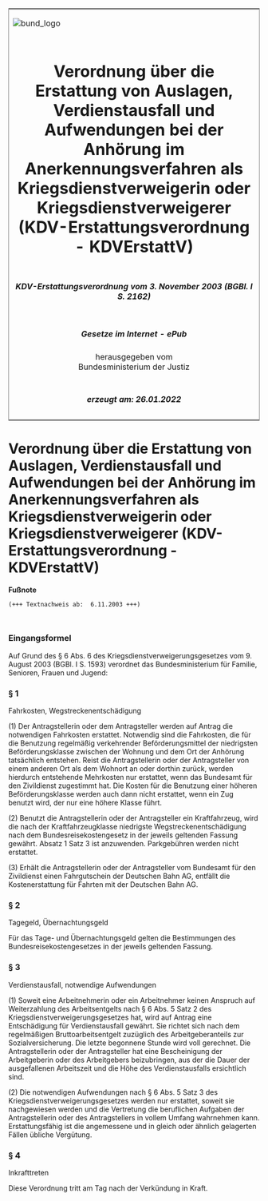 <span id="DECKBLATT.html"></span>

<table border="0" frame="border" width="100%">

<tr valign="top">

<td align="left">

![bund\_logo](BfJ_2021_Web_de_de.gif)

</td>

<td align="right">

 

</td>

</tr>

<tr align="center" valign="middle">

<td colspan="2">

# Verordnung über die Erstattung von Auslagen, Verdienstausfall und Aufwendungen bei der Anhörung im Anerkennungsverfahren als Kriegsdienstverweigerin oder Kriegsdienstverweigerer (KDV-Erstattungsverordnung - KDVErstattV)

</td>

</tr>

<tr align="center" valign="middle">

<td colspan="2">

##### KDV-Erstattungsverordnung vom 3. November 2003 (BGBl. I S. 2162)

</td>

</tr>

<tr align="center" valign="middle">

<td colspan="2">

  
  

##### Gesetze im Internet - ePub  
  
herausgegeben vom  
Bundesministerium der Justiz

</td>

</tr>

<tr align="center" valign="bottom">

<td colspan="2">

  
  

##### erzeugt am: 26.01.2022

</td>

</tr>

</table>

<span id="BJNR216200003.html"></span>

# Verordnung über die Erstattung von Auslagen, Verdienstausfall und Aufwendungen bei der Anhörung im Anerkennungsverfahren als Kriegsdienstverweigerin oder Kriegsdienstverweigerer (KDV-Erstattungsverordnung - KDVErstattV)

<div>

  
**Fußnote**

<div class="jnhtml">

<div>

<div class="jurAbsatz">

  

``` 
(+++ Textnachweis ab:  6.11.2003 +++)

 
```

</div>

</div>

</div>

</div>

<span id="BJNR216200003BJNE000100000.html"></span>

### Eingangsformel  

<div>

<div class="jnhtml">

<div>

<div class="jurAbsatz">

Auf Grund des § 6 Abs. 6 des Kriegsdienstverweigerungsgesetzes vom 9.
August 2003 (BGBl. I S. 1593) verordnet das Bundesministerium für
Familie, Senioren, Frauen und Jugend:

</div>

</div>

</div>

</div>

<span id="BJNR216200003BJNE000200000.html"></span>

### § 1  
Fahrkosten, Wegstreckenentschädigung

<div>

<div class="jnhtml">

<div>

<div class="jurAbsatz">

(1) Der Antragstellerin oder dem Antragsteller werden auf Antrag die
notwendigen Fahrkosten erstattet. Notwendig sind die Fahrkosten, die für
die Benutzung regelmäßig verkehrender Beförderungsmittel der niedrigsten
Beförderungsklasse zwischen der Wohnung und dem Ort der Anhörung
tatsächlich entstehen. Reist die Antragstellerin oder der Antragsteller
von einem anderen Ort als dem Wohnort an oder dorthin zurück, werden
hierdurch entstehende Mehrkosten nur erstattet, wenn das Bundesamt für
den Zivildienst zugestimmt hat. Die Kosten für die Benutzung einer
höheren Beförderungsklasse werden auch dann nicht erstattet, wenn ein
Zug benutzt wird, der nur eine höhere Klasse führt.

</div>

<div class="jurAbsatz">

(2) Benutzt die Antragstellerin oder der Antragsteller ein
Kraftfahrzeug, wird die nach der Kraftfahrzeugklasse niedrigste
Wegstreckenentschädigung nach dem Bundesreisekostengesetz in der jeweils
geltenden Fassung gewährt. Absatz 1 Satz 3 ist anzuwenden. Parkgebühren
werden nicht erstattet.

</div>

<div class="jurAbsatz">

(3) Erhält die Antragstellerin oder der Antragsteller vom Bundesamt für
den Zivildienst einen Fahrgutschein der Deutschen Bahn AG, entfällt die
Kostenerstattung für Fahrten mit der Deutschen Bahn AG.

</div>

</div>

</div>

</div>

<span id="BJNR216200003BJNE000300000.html"></span>

### § 2  
Tagegeld, Übernachtungsgeld

<div>

<div class="jnhtml">

<div>

<div class="jurAbsatz">

Für das Tage- und Übernachtungsgeld gelten die Bestimmungen des
Bundesreisekostengesetzes in der jeweils geltenden Fassung.

</div>

</div>

</div>

</div>

<span id="BJNR216200003BJNE000400000.html"></span>

### § 3  
Verdienstausfall, notwendige Aufwendungen

<div>

<div class="jnhtml">

<div>

<div class="jurAbsatz">

(1) Soweit eine Arbeitnehmerin oder ein Arbeitnehmer keinen Anspruch auf
Weiterzahlung des Arbeitsentgelts nach § 6 Abs. 5 Satz 2 des
Kriegsdienstverweigerungsgesetzes hat, wird auf Antrag eine
Entschädigung für Verdienstausfall gewährt. Sie richtet sich nach dem
regelmäßigen Bruttoarbeitsentgelt zuzüglich des Arbeitgeberanteils zur
Sozialversicherung. Die letzte begonnene Stunde wird voll gerechnet. Die
Antragstellerin oder der Antragsteller hat eine Bescheinigung der
Arbeitgeberin oder des Arbeitgebers beizubringen, aus der die Dauer der
ausgefallenen Arbeitszeit und die Höhe des Verdienstausfalls ersichtlich
sind.

</div>

<div class="jurAbsatz">

(2) Die notwendigen Aufwendungen nach § 6 Abs. 5 Satz 3 des
Kriegsdienstverweigerungsgesetzes werden nur erstattet, soweit sie
nachgewiesen werden und die Vertretung die beruflichen Aufgaben der
Antragstellerin oder des Antragstellers in vollem Umfang wahrnehmen
kann. Erstattungsfähig ist die angemessene und in gleich oder ähnlich
gelagerten Fällen übliche Vergütung.

</div>

</div>

</div>

</div>

<span id="BJNR216200003BJNE000500000.html"></span>

### § 4  
Inkrafttreten

<div>

<div class="jnhtml">

<div>

<div class="jurAbsatz">

Diese Verordnung tritt am Tag nach der Verkündung in Kraft.

</div>

</div>

</div>

</div>
